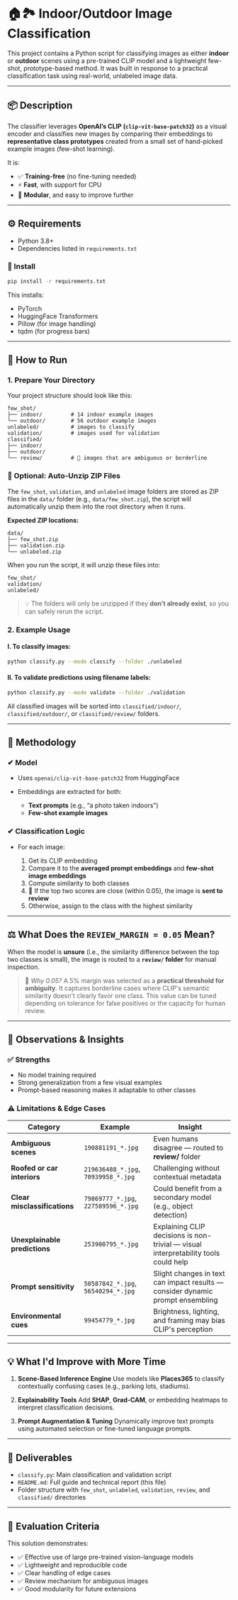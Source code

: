 # 🏠🏞 Indoor/Outdoor Image Classification

This project contains a Python script for classifying images as either **indoor** or **outdoor** scenes using a pre-trained CLIP model and a lightweight few-shot, prototype-based method. It was built in response to a practical classification task using real-world, unlabeled image data.

---

## 📦 Description

The classifier leverages **OpenAI’s CLIP (`clip-vit-base-patch32`)** as a visual encoder and classifies new images by comparing their embeddings to **representative class prototypes** created from a small set of hand-picked example images (few-shot learning).

It is:

* ✅ **Training-free** (no fine-tuning needed)
* ⚡ **Fast**, with support for CPU
* 🔧 **Modular**, and easy to improve further

---

## ⚙️ Requirements

* Python 3.8+
* Dependencies listed in `requirements.txt`

### 🔧 Install

```bash
pip install -r requirements.txt
```

This installs:

* PyTorch
* HuggingFace Transformers
* Pillow (for image handling)
* tqdm (for progress bars)

---

## 🚀 How to Run

### 1. Prepare Your Directory

Your project structure should look like this:

```
few_shot/
├── indoor/         # 14 indoor example images
└── outdoor/        # 56 outdoor example images
unlabeled/          # images to classify
validation/         # images used for validation
classified/
├── indoor/
├── outdoor/
└── review/         # 🔄 images that are ambiguous or borderline
```

### 📂 Optional: Auto-Unzip ZIP Files

The `few_shot`, `validation`, and `unlabeled` image folders are stored as ZIP files in the `data/` folder (e.g., `data/few_shot.zip`), the script will automatically unzip them into the root directory when it runs.

**Expected ZIP locations:**

```
data/
├── few_shot.zip
├── validation.zip
└── unlabeled.zip
```

When you run the script, it will unzip these files into:

```
few_shot/
validation/
unlabeled/
```

> 💡 The folders will only be unzipped if they **don’t already exist**, so you can safely rerun the script.


### 2. Example Usage

#### I. To classify images:

```bash
python classify.py --mode classify --folder ./unlabeled
```

#### II. To validate predictions using filename labels:

```bash
python classify.py --mode validate --folder ./validation
```

All classified images will be sorted into `classified/indoor/`, `classified/outdoor/`, or `classified/review/` folders.

---

## 🧠 Methodology

### ✔ Model

* Uses `openai/clip-vit-base-patch32` from HuggingFace
* Embeddings are extracted for both:

  * **Text prompts** (e.g., “a photo taken indoors”)
  * **Few-shot example images**

### ✔ Classification Logic

* For each image:

  1. Get its CLIP embedding
  2. Compare it to the **averaged prompt embeddings** and **few-shot image embeddings**
  3. Compute similarity to both classes
  4. 🔄 If the top two scores are close (within 0.05), the image is **sent to review**
  5. Otherwise, assign to the class with the highest similarity

---

## ⚖️ What Does the `REVIEW_MARGIN = 0.05` Mean?

When the model is **unsure** (i.e., the similarity difference between the top two classes is small), the image is routed to a **`review/` folder** for manual inspection.

> 🧠 *Why 0.05?*
> A 5% margin was selected as a **practical threshold for ambiguity**. It captures borderline cases where CLIP's semantic similarity doesn't clearly favor one class. This value can be tuned depending on tolerance for false positives or the capacity for human review.

---

## 🧪 Observations & Insights

### ✅ Strengths

* No model training required
* Strong generalization from a few visual examples
* Prompt-based reasoning makes it adaptable to other classes

### ⚠️ Limitations & Edge Cases

| Category                      | Example                             | Insight                                                                             |
| ----------------------------- | ----------------------------------- | ----------------------------------------------------------------------------------- |
| **Ambiguous scenes**          | `190881191_*.jpg`                   | Even humans disagree — routed to **review/** folder                                 |
| **Roofed or car interiors**   | `219636488_*.jpg`, `70939958_*.jpg` | Challenging without contextual metadata                                             |
| **Clear misclassifications**  | `79869777_*.jpg`, `227589596_*.jpg` | Could benefit from a secondary model (e.g., object detection)                       |
| **Unexplainable predictions** | `253900795_*.jpg`                   | Explaining CLIP decisions is non-trivial — visual interpretability tools could help |
| **Prompt sensitivity**        | `50587842_*.jpg`, `56540294_*.jpg`  | Slight changes in text can impact results — consider dynamic prompt ensembling      |
| **Environmental cues**        | `99454779_*.jpg`                    | Brightness, lighting, and framing may bias CLIP's perception                        |

---

## 💡 What I'd Improve with More Time

1. **Scene-Based Inference Engine**
   Use models like **Places365** to classify contextually confusing cases (e.g., parking lots, stadiums).

2. **Explainability Tools**
   Add **SHAP**, **Grad-CAM**, or embedding heatmaps to interpret classification decisions.

3. **Prompt Augmentation & Tuning**
   Dynamically improve text prompts using automated selection or fine-tuned language prompts.

---

## 📁 Deliverables

* `classify.py`: Main classification and validation script
* `README.md`: Full guide and technical report (this file)
* Folder structure with `few_shot`, `unlabeled`, `validation`, `review`, and `classified/` directories

---

## 🏁 Evaluation Criteria

This solution demonstrates:

* ✅ Effective use of large pre-trained vision-language models
* ✅ Lightweight and reproducible code
* ✅ Clear handling of edge cases
* ✅ Review mechanism for ambiguous images
* ✅ Good modularity for future extensions